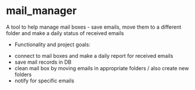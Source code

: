 # mail_manager

A tool to help manage mail boxes - save emails, move them to a different folder and make a daily status of received emails

- Functionality and project goals:

* connect to mail boxes and make a daily report for received emails
* save mail records in DB
* clean mail box by moving emails in appropriate folders / also create new folders
* notify for specific emails
